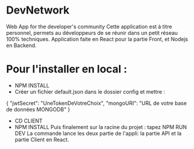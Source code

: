 # DevNetwork
Web App for the developer's community
Cette application est à titre personnel, permets au développeurs de se réunir dans un petit réseau 100% techniques.
Application faite en React pour la partie Front, et Nodejs en Backend.
# Pour l'installer en local :
 - NPM INSTALL
 - Créer un fichier default.json dans le dossier config et mettre : 

{
  "jwtSecret": "UneTokenDeVotreChoix",
  "mongoURI": "URL de votre base de données MONGODB"
}
 - CD CLIENT
 - NPM INSTALL
Puis finalement sur la racine du projet : tapez NPM RUN DEV
La commande lance les deux partie de l'appli: la partie API et la partie Client en React.
